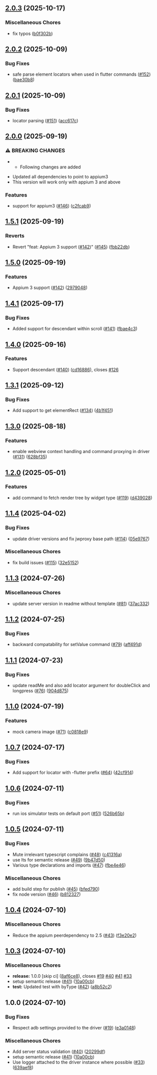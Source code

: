 ## [2.0.3](https://github.com/AppiumTestDistribution/appium-flutter-integration-driver/compare/v2.0.2...v2.0.3) (2025-10-17)

### Miscellaneous Chores

* fix typos ([b0f302b](https://github.com/AppiumTestDistribution/appium-flutter-integration-driver/commit/b0f302bf2ad8f35370847d64d626883dc1b9183c))

## [2.0.2](https://github.com/AppiumTestDistribution/appium-flutter-integration-driver/compare/v2.0.1...v2.0.2) (2025-10-09)

### Bug Fixes

* safe parse element locators when used in flutter commands ([#152](https://github.com/AppiumTestDistribution/appium-flutter-integration-driver/issues/152)) ([bae30b8](https://github.com/AppiumTestDistribution/appium-flutter-integration-driver/commit/bae30b820c0639552f3c834a69ab8728d28b3857))

## [2.0.1](https://github.com/AppiumTestDistribution/appium-flutter-integration-driver/compare/v2.0.0...v2.0.1) (2025-10-09)

### Bug Fixes

* locator parsing ([#151](https://github.com/AppiumTestDistribution/appium-flutter-integration-driver/issues/151)) ([acc617c](https://github.com/AppiumTestDistribution/appium-flutter-integration-driver/commit/acc617c281b08019f7aeb20ce3d1d2ef2cf22482))

## [2.0.0](https://github.com/AppiumTestDistribution/appium-flutter-integration-driver/compare/v1.5.1...v2.0.0) (2025-09-19)

### ⚠ BREAKING CHANGES

* - Following changes are added
- Updated all dependencies to point to appium3
- This version will work only with appium 3 and above

### Features

* support for appium3 ([#146](https://github.com/AppiumTestDistribution/appium-flutter-integration-driver/issues/146)) ([c2fcab9](https://github.com/AppiumTestDistribution/appium-flutter-integration-driver/commit/c2fcab9ee83c5d463de75bf089b75b9530d04bfc))

## [1.5.1](https://github.com/AppiumTestDistribution/appium-flutter-integration-driver/compare/v1.5.0...v1.5.1) (2025-09-19)

### Reverts

* Revert "feat: Appium 3 support ([#142](https://github.com/AppiumTestDistribution/appium-flutter-integration-driver/issues/142))" ([#145](https://github.com/AppiumTestDistribution/appium-flutter-integration-driver/issues/145)) ([fbb22db](https://github.com/AppiumTestDistribution/appium-flutter-integration-driver/commit/fbb22dbb5a7ca17f2813b22e64517c4a406e42e6))

## [1.5.0](https://github.com/AppiumTestDistribution/appium-flutter-integration-driver/compare/v1.4.1...v1.5.0) (2025-09-19)

### Features

* Appium 3 support ([#142](https://github.com/AppiumTestDistribution/appium-flutter-integration-driver/issues/142)) ([2979048](https://github.com/AppiumTestDistribution/appium-flutter-integration-driver/commit/297904836572161b2d552a87261441a360b6d9db))

## [1.4.1](https://github.com/AppiumTestDistribution/appium-flutter-integration-driver/compare/v1.4.0...v1.4.1) (2025-09-17)

### Bug Fixes

* Added support for descendant within scroll ([#141](https://github.com/AppiumTestDistribution/appium-flutter-integration-driver/issues/141)) ([fbae4c3](https://github.com/AppiumTestDistribution/appium-flutter-integration-driver/commit/fbae4c3bcfbda27f86fe476a83a91d76292b4853))

## [1.4.0](https://github.com/AppiumTestDistribution/appium-flutter-integration-driver/compare/v1.3.1...v1.4.0) (2025-09-16)

### Features

* Support descendant ([#140](https://github.com/AppiumTestDistribution/appium-flutter-integration-driver/issues/140)) ([cd16886](https://github.com/AppiumTestDistribution/appium-flutter-integration-driver/commit/cd16886f015e18e3570ab5fa729b7ab989725307)), closes [#126](https://github.com/AppiumTestDistribution/appium-flutter-integration-driver/issues/126)

## [1.3.1](https://github.com/AppiumTestDistribution/appium-flutter-integration-driver/compare/v1.3.0...v1.3.1) (2025-09-12)

### Bug Fixes

* Add support to get elementRect ([#134](https://github.com/AppiumTestDistribution/appium-flutter-integration-driver/issues/134)) ([4b1f451](https://github.com/AppiumTestDistribution/appium-flutter-integration-driver/commit/4b1f451f2bc181850be30db0b6b4092a6ad2851f))

## [1.3.0](https://github.com/AppiumTestDistribution/appium-flutter-integration-driver/compare/v1.2.0...v1.3.0) (2025-08-18)

### Features

* enable webview context handling and command proxying in driver ([#131](https://github.com/AppiumTestDistribution/appium-flutter-integration-driver/issues/131)) ([628bf35](https://github.com/AppiumTestDistribution/appium-flutter-integration-driver/commit/628bf35bb1c5efe8bcd18e2a70d9ebf5e65662fb))

## [1.2.0](https://github.com/AppiumTestDistribution/appium-flutter-integration-driver/compare/v1.1.4...v1.2.0) (2025-05-01)

### Features

* add command to fetch render tree by widget type ([#119](https://github.com/AppiumTestDistribution/appium-flutter-integration-driver/issues/119)) ([d439028](https://github.com/AppiumTestDistribution/appium-flutter-integration-driver/commit/d439028228aa5481c30163cb95184f389566772b))

## [1.1.4](https://github.com/AppiumTestDistribution/appium-flutter-integration-driver/compare/v1.1.3...v1.1.4) (2025-04-02)

### Bug Fixes

* update driver versions and fix jwproxy base path ([#114](https://github.com/AppiumTestDistribution/appium-flutter-integration-driver/issues/114)) ([05e9767](https://github.com/AppiumTestDistribution/appium-flutter-integration-driver/commit/05e9767b59fb430e4f3b9e58afbf632bd207c908))

### Miscellaneous Chores

* fix build issues ([#115](https://github.com/AppiumTestDistribution/appium-flutter-integration-driver/issues/115)) ([32e5152](https://github.com/AppiumTestDistribution/appium-flutter-integration-driver/commit/32e515252fe99731459f6915cd612e3958a8f660))

## [1.1.3](https://github.com/AppiumTestDistribution/appium-flutter-integration-driver/compare/v1.1.2...v1.1.3) (2024-07-26)

### Miscellaneous Chores

* update server version in readme without template ([#81](https://github.com/AppiumTestDistribution/appium-flutter-integration-driver/issues/81)) ([37ac332](https://github.com/AppiumTestDistribution/appium-flutter-integration-driver/commit/37ac3322ec23de3dde59ef93bc787a3900e834f9))

## [1.1.2](https://github.com/AppiumTestDistribution/appium-flutter-integration-driver/compare/v1.1.1...v1.1.2) (2024-07-25)

### Bug Fixes

* backward compatability for setValue command ([#79](https://github.com/AppiumTestDistribution/appium-flutter-integration-driver/issues/79)) ([aff491d](https://github.com/AppiumTestDistribution/appium-flutter-integration-driver/commit/aff491d1964dcaeed123f0e5b2736a069773f782))

## [1.1.1](https://github.com/AppiumTestDistribution/appium-flutter-integration-driver/compare/v1.1.0...v1.1.1) (2024-07-23)

### Bug Fixes

* update readMe and also add locator argument for doubleClick and longpress ([#76](https://github.com/AppiumTestDistribution/appium-flutter-integration-driver/issues/76)) ([904d875](https://github.com/AppiumTestDistribution/appium-flutter-integration-driver/commit/904d875f63647560fe019fe5c937792b927583ca))

## [1.1.0](https://github.com/AppiumTestDistribution/appium-flutter-integration-driver/compare/v1.0.7...v1.1.0) (2024-07-19)

### Features

* mock camera image ([#71](https://github.com/AppiumTestDistribution/appium-flutter-integration-driver/issues/71)) ([c0818e9](https://github.com/AppiumTestDistribution/appium-flutter-integration-driver/commit/c0818e996a85cbfbf5b0c82c98ec8aa1aeb8f68a))

## [1.0.7](https://github.com/AppiumTestDistribution/appium-flutter-integration-driver/compare/v1.0.6...v1.0.7) (2024-07-17)

### Bug Fixes

* Add support for locator with -flutter prefix ([#64](https://github.com/AppiumTestDistribution/appium-flutter-integration-driver/issues/64)) ([42cf914](https://github.com/AppiumTestDistribution/appium-flutter-integration-driver/commit/42cf91463d48ee6cad0dec542a79c95e98eee8fa))

## [1.0.6](https://github.com/AppiumTestDistribution/appium-flutter-integration-driver/compare/v1.0.5...v1.0.6) (2024-07-11)

### Bug Fixes

* run ios simulator tests on default port ([#51](https://github.com/AppiumTestDistribution/appium-flutter-integration-driver/issues/51)) ([526b65b](https://github.com/AppiumTestDistribution/appium-flutter-integration-driver/commit/526b65b7320d334dc82cf67c4785b3b6f6151f06))

## [1.0.5](https://github.com/AppiumTestDistribution/appium-flutter-integration-driver/compare/v1.0.4...v1.0.5) (2024-07-11)

### Bug Fixes

* Mute irrelevant typescript complains ([#48](https://github.com/AppiumTestDistribution/appium-flutter-integration-driver/issues/48)) ([c41316a](https://github.com/AppiumTestDistribution/appium-flutter-integration-driver/commit/c41316af74dbdb6637697fcaa6392bb0b086d4b0))
* use lts for semantic release ([#49](https://github.com/AppiumTestDistribution/appium-flutter-integration-driver/issues/49)) ([9b47d50](https://github.com/AppiumTestDistribution/appium-flutter-integration-driver/commit/9b47d50bcffed0ca1b536fcb3ca07b399cbc1bd3))
* Various type declarations and imports ([#47](https://github.com/AppiumTestDistribution/appium-flutter-integration-driver/issues/47)) ([fbe4e46](https://github.com/AppiumTestDistribution/appium-flutter-integration-driver/commit/fbe4e461368aca22fc354f41aa7df10e239cc41b))

### Miscellaneous Chores

* add build step for publish ([#45](https://github.com/AppiumTestDistribution/appium-flutter-integration-driver/issues/45)) ([bfed790](https://github.com/AppiumTestDistribution/appium-flutter-integration-driver/commit/bfed790828bea1003b657f13a67cec17b1b81795))
* fix node version ([#46](https://github.com/AppiumTestDistribution/appium-flutter-integration-driver/issues/46)) ([b812327](https://github.com/AppiumTestDistribution/appium-flutter-integration-driver/commit/b812327d8f63f010efd5f7b11ba011cb3f2cc9e8))

## [1.0.4](https://github.com/AppiumTestDistribution/appium-flutter-integration-driver/compare/v1.0.3...v1.0.4) (2024-07-10)

### Miscellaneous Chores

* Reduce the appium peerdependency to 2.5 ([#43](https://github.com/AppiumTestDistribution/appium-flutter-integration-driver/issues/43)) ([f3e20e2](https://github.com/AppiumTestDistribution/appium-flutter-integration-driver/commit/f3e20e276833e684537fdbd205dd4781ffc2cbd8))

## [1.0.3](https://github.com/AppiumTestDistribution/appium-flutter-integration-driver/compare/v1.0.2...v1.0.3) (2024-07-10)

### Miscellaneous Chores

* **release:** 1.0.0 [skip ci] ([8af6ce8](https://github.com/AppiumTestDistribution/appium-flutter-integration-driver/commit/8af6ce81879ba1c425ab5fbd33047722cf72dac2)), closes [#19](https://github.com/AppiumTestDistribution/appium-flutter-integration-driver/issues/19) [#40](https://github.com/AppiumTestDistribution/appium-flutter-integration-driver/issues/40) [#41](https://github.com/AppiumTestDistribution/appium-flutter-integration-driver/issues/41) [#33](https://github.com/AppiumTestDistribution/appium-flutter-integration-driver/issues/33)
* setup semantic release ([#41](https://github.com/AppiumTestDistribution/appium-flutter-integration-driver/issues/41)) ([10a00cb](https://github.com/AppiumTestDistribution/appium-flutter-integration-driver/commit/10a00cb311090f2da90290e41d1089c90c4328b8))
* **test:** Updated test with byType ([#42](https://github.com/AppiumTestDistribution/appium-flutter-integration-driver/issues/42)) ([a8b52c2](https://github.com/AppiumTestDistribution/appium-flutter-integration-driver/commit/a8b52c25a7f4daa7dca6b3efbd998a4f9bfccdd7))

## 1.0.0 (2024-07-10)

### Bug Fixes

* Respect adb settings provided to the driver ([#19](https://github.com/AppiumTestDistribution/appium-flutter-integration-driver/issues/19)) ([e3a0148](https://github.com/AppiumTestDistribution/appium-flutter-integration-driver/commit/e3a0148c107a77aea776df3b729f3190cb83a5b4))

### Miscellaneous Chores

* Add server status validation ([#40](https://github.com/AppiumTestDistribution/appium-flutter-integration-driver/issues/40)) ([20299df](https://github.com/AppiumTestDistribution/appium-flutter-integration-driver/commit/20299df550ee0ba5180250ab58db759fc1d30c43))
* setup semantic release ([#41](https://github.com/AppiumTestDistribution/appium-flutter-integration-driver/issues/41)) ([10a00cb](https://github.com/AppiumTestDistribution/appium-flutter-integration-driver/commit/10a00cb311090f2da90290e41d1089c90c4328b8))
* Use logger attached to the driver instance where possible ([#33](https://github.com/AppiumTestDistribution/appium-flutter-integration-driver/issues/33)) ([639aef8](https://github.com/AppiumTestDistribution/appium-flutter-integration-driver/commit/639aef80009b878c4b9fb8c706ae0e6e14334fd9))
